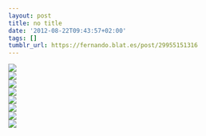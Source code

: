 ```yaml
---
layout: post
title: no title
date: '2012-08-22T09:43:57+02:00'
tags: []
tumblr_url: https://fernando.blat.es/post/29955151316
---
```

 ![](/tumblr_files/tumblr_m2604yG58U1qbw3a4o1_250.gif)  
 ![](/tumblr_files/tumblr_m2604yG58U1qbw3a4o2_250.gif)  
 ![](/tumblr_files/tumblr_m2604yG58U1qbw3a4o3_250.gif)  
 ![](/tumblr_files/tumblr_m2604yG58U1qbw3a4o4_250.gif)  
 ![](/tumblr_files/tumblr_m2604yG58U1qbw3a4o5_250.gif)  
 ![](/tumblr_files/tumblr_m2604yG58U1qbw3a4o6_250.gif)  
 ![](/tumblr_files/tumblr_m2604yG58U1qbw3a4o7_250.gif)  
 ![](/tumblr_files/tumblr_m2604yG58U1qbw3a4o8_250.gif)  
  
